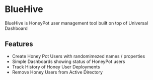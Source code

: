 # BlueHive

BlueHive is HoneyPot user management tool built on top of Universal Dashboard

## Features

* Create Honey Pot Users with randomimezed names / properties
* Simple Dashboards showing status of HoneyPot users
* Track History of Honey User Deployments
* Remove Honey Users from Active Directory